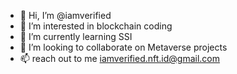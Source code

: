 - 👋 Hi, I’m @iamverified
- 👀 I’m interested in blockchain coding
- 🌱 I’m currently learning SSI
- 💞️ I’m looking to collaborate on Metaverse projects
- 📫 reach out to me iamverified.nft.id@gmail.com

<!---
iamverified/iamverified is a ✨ special ✨ repository because its `README.md` (this file) appears on your GitHub profile.
You can click the Preview link to take a look at your changes.
--->
